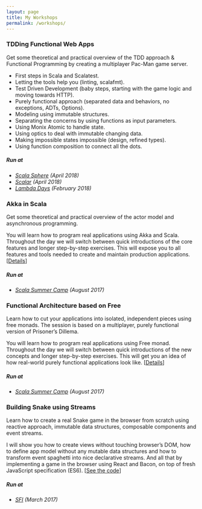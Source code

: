 ```yaml
---
layout: page
title: My Workshops
permalink: /workshops/
---
```


### TDDing Functional Web Apps
Get some theoretical and practical overview of the TDD approach & Functional Programming by creating a multiplayer Pac-Man game server.

- First steps in Scala and Scalatest.
- Letting the tools help you (linting, scalafmt).
- Test Driven Development (baby steps, starting with the game logic and moving towards HTTP).
- Purely functional approach (separated data and behaviors, no exceptions, ADTs, Options).
- Modeling using immutable structures.
- Separating the concerns by using functions as input parameters.
- Using Monix Atomic to handle state.
- Using optics to deal with immutable changing data.
- Making impossible states impossible (design, refined types).
- Using function composition to connect all the dots.

##### Run at
  - *[Scala Sphere](https://scala.sphere.it/) (April 2018)*
  - *[Scalar](http://www.scalar-conf.com/) (April 2018)*
  - *[Lambda Days](http://www.lambdadays.org/) (February 2018)*

### Akka in Scala
Get some theoretical and practical overview of the actor model and asynchronous programming.

You will learn how to program real applications using Akka and Scala. Throughout the day we will switch between quick introductions of the core features and longer step-by-step exercises. This will expose you to all features and tools needed to create and maintain production applications. [[Details](/scala-summer-camp/#akka-in-scala)]

##### Run at
  - *[Scala Summer Camp](/scala-summer-camp) (August 2017)*

### Functional Architecture based on Free
Learn how to cut your applications into isolated, independent pieces using free monads. The session is based on a multiplayer, purely functional version of Prisoner’s Dillema.

You will learn how to program real applications using Free monad. Throughout the day we will switch between quick introductions of the new concepts and longer step-by-step exercises. This will get you an idea of how real-world purely functional applications look like. [[Details](/scala-summer-camp/#functional-architecture-based-on-free)]

##### Run at
  - *[Scala Summer Camp](/scala-summer-camp) (August 2017)*

### Building Snake using Streams
Learn how to create a real Snake game in the browser from scratch using reactive approach, immutable data structures, composable components and event streams.

I will show you how to create views without touching browser’s DOM, how to define app model without any mutable data structures and how to transform event spaghetti into nice declarative streams. And all that by implementing a game in the browser using React and Bacon, on top of fresh JavaScript specification (ES6). [[See the code](https://github.com/miciek/web-snake-react-bacon)]

##### Run at
  - *[SFI](http://sfi.org.pl) (March 2017)*
